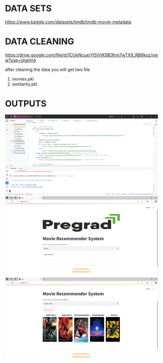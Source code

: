 # DATA SETS
https://www.kaggle.com/datasets/tmdb/tmdb-movie-metadata

# DATA CLEANING
https://drive.google.com/file/d/1CUeNcuxrYlSjVtK9B3hm7wTX9_RB6koz/view?usp=sharing

after cleaning the data you will get two file 
1. movies.pkl
2. similarity.pkl

# OUTPUTS
![img_1.png](img_1.png)
![img_2.png](img_2.png)
![img_3.png](img_3.png)
